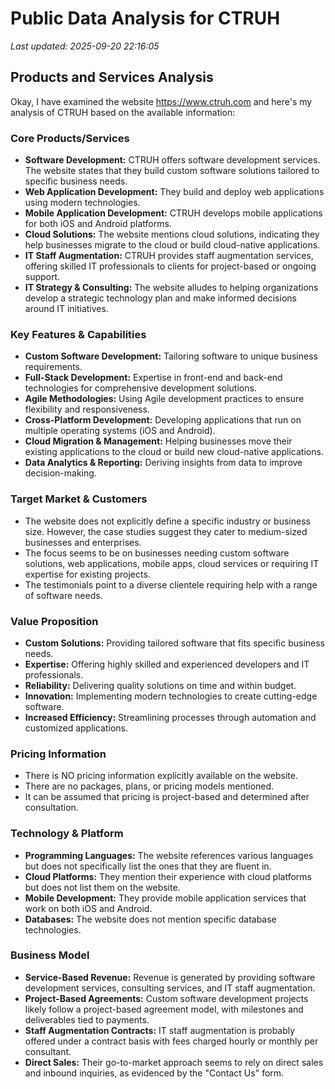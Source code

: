 # Public Data Analysis for CTRUH

*Last updated: 2025-09-20 22:16:05*

## Products and Services Analysis

Okay, I have examined the website https://www.ctruh.com and here's my analysis of CTRUH based on the available information:

### Core Products/Services

*   **Software Development:** CTRUH offers software development services. The website states that they build custom software solutions tailored to specific business needs.
*   **Web Application Development:** They build and deploy web applications using modern technologies.
*   **Mobile Application Development:** CTRUH develops mobile applications for both iOS and Android platforms.
*   **Cloud Solutions:** The website mentions cloud solutions, indicating they help businesses migrate to the cloud or build cloud-native applications.
*   **IT Staff Augmentation:** CTRUH provides staff augmentation services, offering skilled IT professionals to clients for project-based or ongoing support.
*   **IT Strategy & Consulting:** The website alludes to helping organizations develop a strategic technology plan and make informed decisions around IT initiatives.

### Key Features & Capabilities

*   **Custom Software Development:**  Tailoring software to unique business requirements.
*   **Full-Stack Development:** Expertise in front-end and back-end technologies for comprehensive development solutions.
*   **Agile Methodologies:**  Using Agile development practices to ensure flexibility and responsiveness.
*   **Cross-Platform Development:** Developing applications that run on multiple operating systems (iOS and Android).
*   **Cloud Migration & Management:** Helping businesses move their existing applications to the cloud or build new cloud-native applications.
*   **Data Analytics & Reporting:** Deriving insights from data to improve decision-making.

### Target Market & Customers

*   The website does not explicitly define a specific industry or business size. However, the case studies suggest they cater to medium-sized businesses and enterprises.
*   The focus seems to be on businesses needing custom software solutions, web applications, mobile apps, cloud services or requiring IT expertise for existing projects.
*   The testimonials point to a diverse clientele requiring help with a range of software needs.

### Value Proposition

*   **Custom Solutions:** Providing tailored software that fits specific business needs.
*   **Expertise:** Offering highly skilled and experienced developers and IT professionals.
*   **Reliability:** Delivering quality solutions on time and within budget.
*   **Innovation:**  Implementing modern technologies to create cutting-edge software.
*   **Increased Efficiency:**  Streamlining processes through automation and customized applications.

### Pricing Information

*   There is NO pricing information explicitly available on the website.
*   There are no packages, plans, or pricing models mentioned.
*   It can be assumed that pricing is project-based and determined after consultation.

### Technology & Platform

*   **Programming Languages:** The website references various languages but does not specifically list the ones that they are fluent in.
*   **Cloud Platforms:** They mention their experience with cloud platforms but does not list them on the website.
*   **Mobile Development:** They provide mobile application services that work on both iOS and Android.
*   **Databases:** The website does not mention specific database technologies.

### Business Model

*   **Service-Based Revenue:** Revenue is generated by providing software development services, consulting services, and IT staff augmentation.
*   **Project-Based Agreements:**  Custom software development projects likely follow a project-based agreement model, with milestones and deliverables tied to payments.
*   **Staff Augmentation Contracts:**  IT staff augmentation is probably offered under a contract basis with fees charged hourly or monthly per consultant.
*   **Direct Sales:** Their go-to-market approach seems to rely on direct sales and inbound inquiries, as evidenced by the "Contact Us" form.

